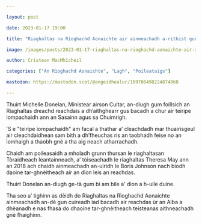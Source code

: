 ```yaml
---

layout: post

date: 2023-01-17 19:00

title: "Riaghaltas na Rìoghachd Aonaichte air ainmeachadh a-rithist gun cur iad bacadh air teiripe iompachaidh"

image: /images/posts/2023-01-17-riaghaltas-na-rioghachd-aonaichte-air-ainmeachadh-a-rithist-gun-cur-iad-bacadh-air-teiripe-iompachaidh.webp

author: Crìstean MacMhìcheil

categories: ["An Rìoghachd Aonaichte", "Lagh", "Poileataigs"]

mastodon: https://mastodon.scot/@angeidhealur/109706498224874068

---
```


Thuirt Michelle Donelan, Ministear airson Cultar, an-diugh gum foillsich an Riaghaltas dreachd reachdais a dh’aithghearr gus bacadh a chur air teiripe iompachaidh ann an Sasainn agus sa Chuimrigh.

’S e "teiripe iompachaidh" am facal a thathar a’ cleachdadh mar thuairisgeul air cleachdaidhean sam bith a dh’fheuchas ris an taobhadh feise no an ìomhaigh a thaobh gnè a tha aig neach atharrachadh.

Chaidh am poileasaidh a mholadh grunn thursan le riaghaltasan Tòraidheach leantainneach, a’ tòiseachadh le riaghaltas Theresa May ann an 2018 ach chaidh ainmeachadh an-uiridh le Boris Johnson nach biodh daoine tar-ghnèitheach air an dìon leis an reachdas.

Thuirt Donelan an-diugh ge-tà gum bi am bile a' dìon a h-uile duine.

Tha seo a’ tighinn as dèidh do Riaghaltas na Rìoghachd Aonaichte ainmeachadh an-dè gun cuireadh iad bacadh air reachdas ùr an Alba a dhèanadh e nas fhasa do dhaoine tar-ghnèitheach teisteanas aithneachadh gnè fhaighinn.

